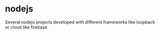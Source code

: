 # nodejs
Several nodejs projects developed with different frameworks like loopback or cloud like firebase.
